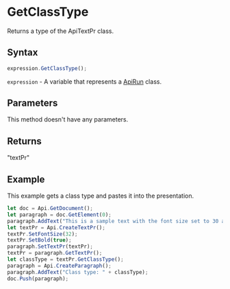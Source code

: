 # GetClassType

Returns a type of the ApiTextPr class.

## Syntax

```javascript
expression.GetClassType();
```

`expression` - A variable that represents a [ApiRun](../ApiRun.md) class.

## Parameters

This method doesn't have any parameters.

## Returns

"textPr"

## Example

This example gets a class type and pastes it into the presentation.

```javascript
let doc = Api.GetDocument();
let paragraph = doc.GetElement(0);
paragraph.AddText("This is a sample text with the font size set to 30 and the font weight set to bold.");
let textPr = Api.CreateTextPr();
textPr.SetFontSize(32);
textPr.SetBold(true);
paragraph.SetTextPr(textPr);
textPr = paragraph.GetTextPr();
let classType = textPr.GetClassType();
paragraph = Api.CreateParagraph();
paragraph.AddText("Class type: " + classType);
doc.Push(paragraph);
```
